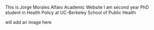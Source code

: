 This is Jorge Morales Alfaro Academic Website 
I am second year PhD student in Health Policy at UC-Berkeley School of Public Health 

 will add an image here 
